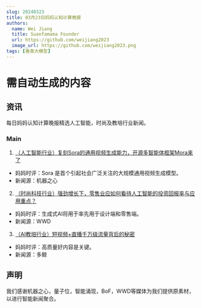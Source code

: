 ```yaml
---
slug: 20240323
title: 03月23日妈妈认知计算晚报
authors:
  name: Wei Jiang
  title: Suanfamama Founder
  url: https://github.com/weijiang2023
  image_url: https://github.com/weijiang2023.png
tags: [垂类大模型]
---
```


# 需自动生成的内容
## 资讯
每日妈妈认知计算晚报精选人工智能，时尚及教培行业新闻。

### Main

1. [（人工智能行业）复刻Sora的通用视频生成能力，开源多智能体框架Mora来了](https://mp.weixin.qq.com/s/JbiwVtEuKvIjb8hBi0Laxg)
* 妈妈时评：Sora 是首个引起社会广泛关注的大规模通用视频生成模型。
* 新闻源：机器之心

2. [（时尚科技行业）强劲增长下，零售业应如何看待人工智能的投资回报率与应用重点？](http://wwdgreaterchina.com/detail.html?pid=63&id=6197)
* 妈妈时评：生成式AI将用于率先用于设计端和零售端。
* 新闻源：WWD

3. [（AI教培行业）短视频+直播千万级流量背后的秘密](https://mp.weixin.qq.com/s/hAdpE4mVa1E9yjf4oJ0XKg)
* 妈妈时评：高质量好内容是关键。
* 新闻源：多鲸

## 声明

我们感谢机器之心，量子位，智能涌现，BoF，WWD等媒体为我们提供原素材，以进行智能新闻聚合。